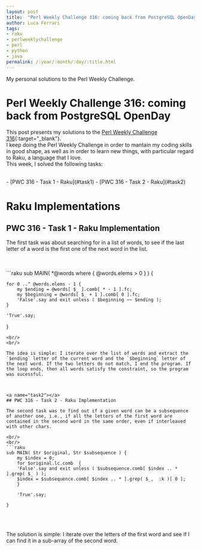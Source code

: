 ```yaml
---
layout: post
title:  "Perl Weekly Challenge 316: coming back from PostgreSQL OpenDay"
author: Luca Ferrari
tags:
- raku
- perlweeklychallenge
- perl
- python
- java
permalink: /:year/:month/:day/:title.html
---
```

My personal solutions to the Perl Weekly Challenge.

# Perl Weekly Challenge 316: coming back from PostgreSQL OpenDay

This post presents my solutions to the [Perl Weekly Challenge 316](https://perlweeklychallenge.org/blog/perl-weekly-challenge-316/){:target="_blank"}.
<br/>
I keep doing the Perl Weekly Challenge in order to mantain my coding skills in good shape, as well as in order to learn new things, with particular regard to Raku, a language that I love.
<br/>
This week, I solved the following tasks:

<br/>
- [PWC 316 - Task 1 - Raku](#task1)
- [PWC 316 - Task 2 - Raku](#task2)




# Raku Implementations

<a name="task1"></a>
## PWC 316 - Task 1 - Raku Implementation

The first task was about searching for in a list of words, to see if the last letter of a word is the first one of the next word in the list.



<br/>
<br/>
```raku
sub MAIN( *@words where { @words.elems > 0 } ) {

    for 0 ..^ @words.elems - 1 {
		my $ending = @words[ $_ ].comb[ * - 1 ].fc;
		my $beginning = @words[ $_ + 1 ].comb[ 0 ].fc;
		'False'.say and exit unless ( $beginning ~~ $ending );
    }

    'True'.say;
}

```
<br/>
<br/>

The idea is simple: I iterate over the list of words and extract the `$ending` letter of the current word and the `$beginning` letter of the next word. If the two letters do not match, I end the program. If the loop ends, then all words satisfy the constraint, so the program was sucessful.



<a name="task2"></a>
## PWC 316 - Task 2 - Raku Implementation

The second task was to find out if a given word can be a subsequence of another one, i.e., if all the letters of the first word are contained in the second word in the same order, even if interleaved with other chars.

<br/>
<br/>
```raku
sub MAIN( Str $original, Str $subsequence ) {
    my $index = 0;
    for $original.lc.comb  {
	'False'.say and exit unless ( $subsequence.comb[ $index .. * ].grep( $_ ) );
	$index = $subsequence.comb[ $index .. * ].grep( $_,  :k )[ 0 ];
    }

    'True'.say;

}
```
<br/>
<br/>

The solution is simple: I iterate over the letters of the first word and see if I can find it in a sub-array of the second word.

